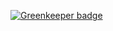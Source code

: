 

[![Greenkeeper badge](https://badges.greenkeeper.io/aliemteam/devops.svg)](https://greenkeeper.io/)